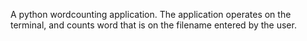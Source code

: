 A python wordcounting application. The application operates on the terminal, and counts word that is on the filename 
entered by the user.
